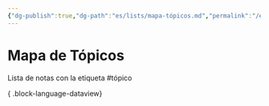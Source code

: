 ```yaml
---
{"dg-publish":true,"dg-path":"es/lists/mapa-tópicos.md","permalink":"/es/lists/mapa-topicos/","title":"Mapa de Tópicos","tags":["público","mapa"],"dgShowBacklinks":"false","dgShowFileTree":"false","dgShowToc":"false","noteIcon":"signpost","created":"2024-03-03T18:21:04.808-06:00","updated":"2024-03-03T18:55:05.973-06:00"}
---
```


# Mapa de Tópicos
Lista de notas con la etiqueta \#tópico

{ .block-language-dataview}